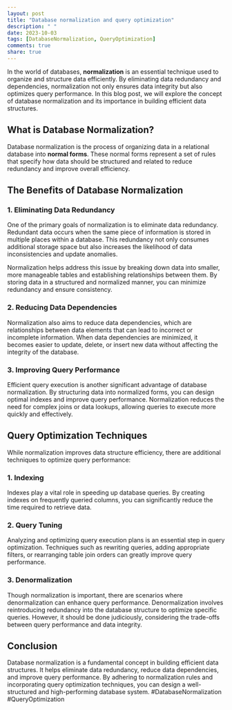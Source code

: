 ```yaml
---
layout: post
title: "Database normalization and query optimization"
description: " "
date: 2023-10-03
tags: [DatabaseNormalization, QueryOptimization]
comments: true
share: true
---
```


In the world of databases, **normalization** is an essential technique used to organize and structure data efficiently. By eliminating data redundancy and dependencies, normalization not only ensures data integrity but also optimizes query performance. In this blog post, we will explore the concept of database normalization and its importance in building efficient data structures.

## What is Database Normalization? 

Database normalization is the process of organizing data in a relational database into **normal forms**. These normal forms represent a set of rules that specify how data should be structured and related to reduce redundancy and improve overall efficiency.

## The Benefits of Database Normalization 

### 1. Eliminating Data Redundancy 

One of the primary goals of normalization is to eliminate data redundancy. Redundant data occurs when the same piece of information is stored in multiple places within a database. This redundancy not only consumes additional storage space but also increases the likelihood of data inconsistencies and update anomalies.

Normalization helps address this issue by breaking down data into smaller, more manageable tables and establishing relationships between them. By storing data in a structured and normalized manner, you can minimize redundancy and ensure consistency.

### 2. Reducing Data Dependencies 

Normalization also aims to reduce data dependencies, which are relationships between data elements that can lead to incorrect or incomplete information. When data dependencies are minimized, it becomes easier to update, delete, or insert new data without affecting the integrity of the database.

### 3. Improving Query Performance 

Efficient query execution is another significant advantage of database normalization. By structuring data into normalized forms, you can design optimal indexes and improve query performance. Normalization reduces the need for complex joins or data lookups, allowing queries to execute more quickly and effectively.

## Query Optimization Techniques 

While normalization improves data structure efficiency, there are additional techniques to optimize query performance:

### 1. Indexing 

Indexes play a vital role in speeding up database queries. By creating indexes on frequently queried columns, you can significantly reduce the time required to retrieve data.

### 2. Query Tuning 

Analyzing and optimizing query execution plans is an essential step in query optimization. Techniques such as rewriting queries, adding appropriate filters, or rearranging table join orders can greatly improve query performance.

### 3. Denormalization 

Though normalization is important, there are scenarios where denormalization can enhance query performance. Denormalization involves reintroducing redundancy into the database structure to optimize specific queries. However, it should be done judiciously, considering the trade-offs between query performance and data integrity.

## Conclusion

Database normalization is a fundamental concept in building efficient data structures. It helps eliminate data redundancy, reduce data dependencies, and improve query performance. By adhering to normalization rules and incorporating query optimization techniques, you can design a well-structured and high-performing database system. #DatabaseNormalization #QueryOptimization